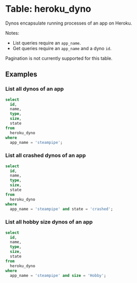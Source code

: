 # Table: heroku_dyno

Dynos encapsulate running processes of an app on Heroku.

Notes:
* List queries require an `app_name`.
* Get queries require an `app_name` and a dyno `id`.

Pagination is not currently supported for this table.

## Examples

### List all dynos of an app

```sql
select
  id,
  name,
  type,
  size,
  state
from
  heroku_dyno
where
  app_name = 'steampipe';
```

### List all crashed dynos of an app

```sql
select
  id,
  name,
  type,
  size,
  state
from
  heroku_dyno
where
  app_name = 'steampipe' and state = 'crashed';
```

### List all hobby size dynos of an app

```sql
select
  id,
  name,
  type,
  size,
  state
from
  heroku_dyno
where
  app_name = 'steampipe' and size = 'Hobby';
```
